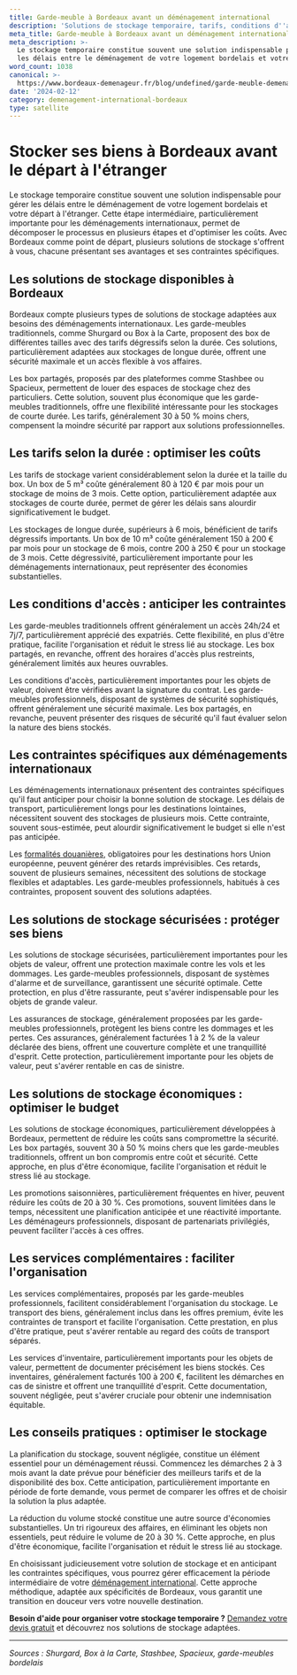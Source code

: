 ```yaml
---
title: Garde-meuble à Bordeaux avant un déménagement international
description: 'Solutions de stockage temporaire, tarifs, conditions d''accès.'
meta_title: Garde-meuble à Bordeaux avant un déménagement international
meta_description: >-
  Le stockage temporaire constitue souvent une solution indispensable pour gérer
  les délais entre le déménagement de votre logement bordelais et votre d.
word_count: 1038
canonical: >-
  https://www.bordeaux-demenageur.fr/blog/undefined/garde-meuble-demenagement-international-bordeaux
date: '2024-02-12'
category: demenagement-international-bordeaux
type: satellite
---
```



# Stocker ses biens à Bordeaux avant le départ à l'étranger

Le stockage temporaire constitue souvent une solution indispensable pour gérer les délais entre le déménagement de votre logement bordelais et votre départ à l'étranger. Cette étape intermédiaire, particulièrement importante pour les déménagements internationaux, permet de décomposer le processus en plusieurs étapes et d'optimiser les coûts. Avec Bordeaux comme point de départ, plusieurs solutions de stockage s'offrent à vous, chacune présentant ses avantages et ses contraintes spécifiques.

## Les solutions de stockage disponibles à Bordeaux

Bordeaux compte plusieurs types de solutions de stockage adaptées aux besoins des déménagements internationaux. Les garde-meubles traditionnels, comme Shurgard ou Box à la Carte, proposent des box de différentes tailles avec des tarifs dégressifs selon la durée. Ces solutions, particulièrement adaptées aux stockages de longue durée, offrent une sécurité maximale et un accès flexible à vos affaires.

Les box partagés, proposés par des plateformes comme Stashbee ou Spacieux, permettent de louer des espaces de stockage chez des particuliers. Cette solution, souvent plus économique que les garde-meubles traditionnels, offre une flexibilité intéressante pour les stockages de courte durée. Les tarifs, généralement 30 à 50 % moins chers, compensent la moindre sécurité par rapport aux solutions professionnelles.

## Les tarifs selon la durée : optimiser les coûts

Les tarifs de stockage varient considérablement selon la durée et la taille du box. Un box de 5 m³ coûte généralement 80 à 120 € par mois pour un stockage de moins de 3 mois. Cette option, particulièrement adaptée aux stockages de courte durée, permet de gérer les délais sans alourdir significativement le budget.

Les stockages de longue durée, supérieurs à 6 mois, bénéficient de tarifs dégressifs importants. Un box de 10 m³ coûte généralement 150 à 200 € par mois pour un stockage de 6 mois, contre 200 à 250 € pour un stockage de 3 mois. Cette dégressivité, particulièrement importante pour les déménagements internationaux, peut représenter des économies substantielles.

## Les conditions d'accès : anticiper les contraintes

Les garde-meubles traditionnels offrent généralement un accès 24h/24 et 7j/7, particulièrement apprécié des expatriés. Cette flexibilité, en plus d'être pratique, facilite l'organisation et réduit le stress lié au stockage. Les box partagés, en revanche, offrent des horaires d'accès plus restreints, généralement limités aux heures ouvrables.

Les conditions d'accès, particulièrement importantes pour les objets de valeur, doivent être vérifiées avant la signature du contrat. Les garde-meubles professionnels, disposant de systèmes de sécurité sophistiqués, offrent généralement une sécurité maximale. Les box partagés, en revanche, peuvent présenter des risques de sécurité qu'il faut évaluer selon la nature des biens stockés.

## Les contraintes spécifiques aux déménagements internationaux

Les déménagements internationaux présentent des contraintes spécifiques qu'il faut anticiper pour choisir la bonne solution de stockage. Les délais de transport, particulièrement longs pour les destinations lointaines, nécessitent souvent des stockages de plusieurs mois. Cette contrainte, souvent sous-estimée, peut alourdir significativement le budget si elle n'est pas anticipée.

Les [formalités douanières](/blog/international/formalites-douanieres-demenagement-international), obligatoires pour les destinations hors Union européenne, peuvent générer des retards imprévisibles. Ces retards, souvent de plusieurs semaines, nécessitent des solutions de stockage flexibles et adaptables. Les garde-meubles professionnels, habitués à ces contraintes, proposent souvent des solutions adaptées.

## Les solutions de stockage sécurisées : protéger ses biens

Les solutions de stockage sécurisées, particulièrement importantes pour les objets de valeur, offrent une protection maximale contre les vols et les dommages. Les garde-meubles professionnels, disposant de systèmes d'alarme et de surveillance, garantissent une sécurité optimale. Cette protection, en plus d'être rassurante, peut s'avérer indispensable pour les objets de grande valeur.

Les assurances de stockage, généralement proposées par les garde-meubles professionnels, protègent les biens contre les dommages et les pertes. Ces assurances, généralement facturées 1 à 2 % de la valeur déclarée des biens, offrent une couverture complète et une tranquillité d'esprit. Cette protection, particulièrement importante pour les objets de valeur, peut s'avérer rentable en cas de sinistre.

## Les solutions de stockage économiques : optimiser le budget

Les solutions de stockage économiques, particulièrement développées à Bordeaux, permettent de réduire les coûts sans compromettre la sécurité. Les box partagés, souvent 30 à 50 % moins chers que les garde-meubles traditionnels, offrent un bon compromis entre coût et sécurité. Cette approche, en plus d'être économique, facilite l'organisation et réduit le stress lié au stockage.

Les promotions saisonnières, particulièrement fréquentes en hiver, peuvent réduire les coûts de 20 à 30 %. Ces promotions, souvent limitées dans le temps, nécessitent une planification anticipée et une réactivité importante. Les déménageurs professionnels, disposant de partenariats privilégiés, peuvent faciliter l'accès à ces offres.

## Les services complémentaires : faciliter l'organisation

Les services complémentaires, proposés par les garde-meubles professionnels, facilitent considérablement l'organisation du stockage. Le transport des biens, généralement inclus dans les offres premium, évite les contraintes de transport et facilite l'organisation. Cette prestation, en plus d'être pratique, peut s'avérer rentable au regard des coûts de transport séparés.

Les services d'inventaire, particulièrement importants pour les objets de valeur, permettent de documenter précisément les biens stockés. Ces inventaires, généralement facturés 100 à 200 €, facilitent les démarches en cas de sinistre et offrent une tranquillité d'esprit. Cette documentation, souvent négligée, peut s'avérer cruciale pour obtenir une indemnisation équitable.

## Les conseils pratiques : optimiser le stockage

La planification du stockage, souvent négligée, constitue un élément essentiel pour un déménagement réussi. Commencez les démarches 2 à 3 mois avant la date prévue pour bénéficier des meilleurs tarifs et de la disponibilité des box. Cette anticipation, particulièrement importante en période de forte demande, vous permet de comparer les offres et de choisir la solution la plus adaptée.

La réduction du volume stocké constitue une autre source d'économies substantielles. Un tri rigoureux des affaires, en éliminant les objets non essentiels, peut réduire le volume de 20 à 30 %. Cette approche, en plus d'être économique, facilite l'organisation et réduit le stress lié au stockage.

En choisissant judicieusement votre solution de stockage et en anticipant les contraintes spécifiques, vous pourrez gérer efficacement la période intermédiaire de votre [déménagement international](/blog/international/guide). Cette approche méthodique, adaptée aux spécificités de Bordeaux, vous garantit une transition en douceur vers votre nouvelle destination.

**Besoin d'aide pour organiser votre stockage temporaire ?** [Demandez votre devis gratuit](https://moverz-bordeaux.fr/devis) et découvrez nos solutions de stockage adaptées.

---

*Sources : Shurgard, Box à la Carte, Stashbee, Spacieux, garde-meubles bordelais*
